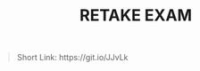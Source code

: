 <h1 align="center"> RETAKE EXAM </h1>
<br>

<blockquote>
    <p>
        Short Link: https://git.io/JJvLk
    </p>
</blockquote>
